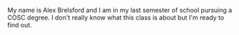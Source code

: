 My name is Alex Brelsford and I am in my last semester of school pursuing a COSC degree. I don't really know what this class is about but I'm ready to find out.
